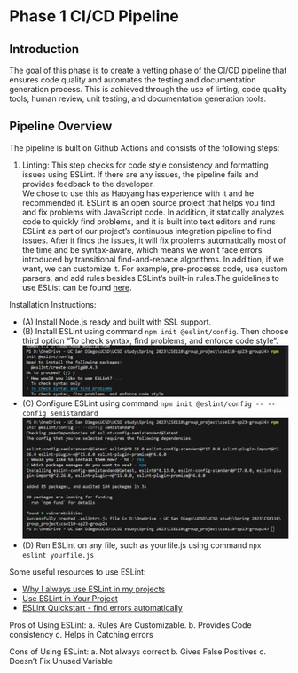 # Phase 1 CI/CD Pipeline

## Introduction
The goal of this phase is to create a vetting phase of the CI/CD pipeline that ensures code quality and automates the testing and documentation generation process. This is achieved through the use of linting, code quality tools, human review, unit testing, and documentation generation tools.

## Pipeline Overview

The pipeline is built on Github Actions and consists of the following steps:

1. Linting: This step checks for code style consistency and formatting issues using ESLint. If there are any issues, the pipeline fails and provides feedback to the developer. <br> We chose to use this as Haoyang has experience with it and he recommended it. ESLint is an open source project that helps you find and fix problems with JavaScript code. In addition, it statically analyzes code to quickly find problems, and it is built into text editors and runs ESLint as part of our project’s continuous integration pipeline to find issues. After it finds the issues, it will fix problems automatically most of the time and be syntax-aware, which means we won’t face errors introduced by transitional find-and-repace algorithms. In addition, if we want,  we can customize it. For example, pre-processs code, use custom parsers, and add rules besides ESLint’s built-in rules.The guidelines to use ESList can be found [here](https://eslint.org/docs/latest/). <br>


Installation Instructions: 
- (A) Install Node.js ready and built with SSL support.
- (B) Install ESLint using command `npm init @eslint/config`. Then choose third option “To check syntax, find problems, and enforce code style”.
![Image](install_eslint1.png)
- (C) Configure ESLint using command `npm init @eslint/config -- --config semistandard`
![Image](/admin/cipipeline/install_eslint2.png)
- (D) Run ESLint on any file, such as yourfile.js using command `npx eslint yourfile.js`

Some useful resources to use ESLint:
- [Why I always use ESLint in my projects](https://youtu.be/ZuDIXV94Z1w)
- [Use ESLint in Your Project](https://eslint.org/docs/latest/use/)
- [ESLint Quickstart - find errors automatically](https://www.youtube.com/watch?v=qhuFviJn-es&ab_channel=freeCodeCamp.org)

Pros of Using ESLint:
a. Rules Are Customizable.
b. Provides Code consistency
c. Helps in Catching errors

Cons of Using ESLint:
a. Not always correct
b. Gives False Positives
c. Doesn’t Fix Unused Variable
